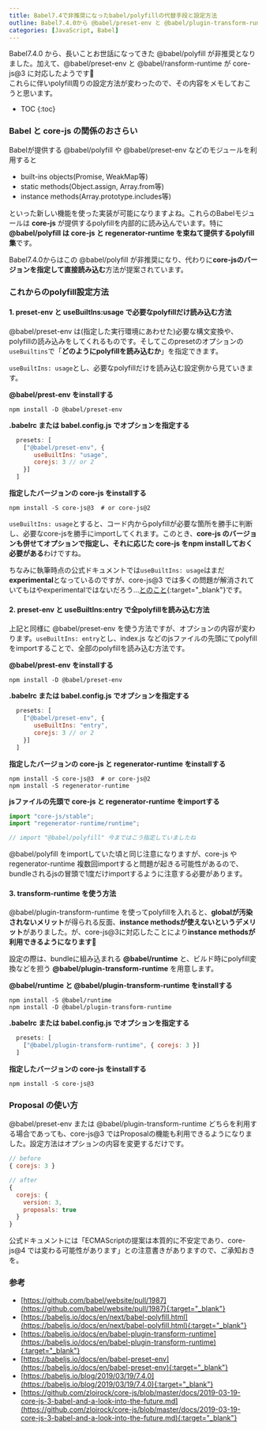 ```yaml
---
title: Babel7.4で非推奨になったbabel/polyfillの代替手段と設定方法
outline: Babel7.4.0から @babel/preset-env と @babel/plugin-transform-runtime が core-js@3 に対応しました。また @babel/polyfill が非推奨になり、これらの変更によってpolyfillの設定方法が少し変わったので、その内容をメモしました。
categories: [JavaScript, Babel]
---
```


Babel7.4.0 から、長いことお世話になってきた @babel/polyfill が非推奨となりました。加えて、@babel/preset-env と @babel/ransform-runtime が core-js@3 に対応したようです🎉  
これらに伴いpolyfill周りの設定方法が変わったので、その内容をメモしておこうと思います。

* TOC
{:toc}

### Babel と core-js の関係のおさらい

Babelが提供する @babel/polyfill や @babel/preset-env などのモジュールを利用すると

* built-ins objects(Promise, WeakMap等)
* static methods(Object.assign, Array.from等)
* instance methods(Array.prototype.includes等)

といった新しい機能を使った実装が可能になりますよね。これらのBabelモジュールは **core-js** が提供するpolyfillを内部的に読み込んでいます。特に **@babel/polyfill は core-js と regenerator-runtime を束ねて提供するpolyfill集**です。

Babel7.4.0からはこの @babel/polyfill が非推奨になり、代わりに**core-jsのバージョンを指定して直接読み込む**方法が提案されています。


### これからのpolyfill設定方法
#### 1. preset-env と useBuiltIns:usage で必要なpolyfillだけ読み込む方法

@babel/preset-env は(指定した実行環境にあわせた)必要な構文変換や、polyfillの読み込みをしてくれるものです。そしてこのpresetのオプションの`useBuiltins`で「**どのようにpolyfillを読み込むか**」を指定できます。

`useBuiltIns: usage`とし、必要なpolyfillだけを読み込む設定例から見ていきます。

**@babel/prest-env をinstallする**
```shell
npm install -D @babel/preset-env
```

<p></p>

**.babelrc または babel.config.js でオプションを指定する**
```js
  presets: [
    ["@babel/preset-env", {
       useBuiltIns: "usage",
       corejs: 3 // or 2
    }]
  ]
```
<p></p>

**指定したバージョンの core-js をinstallする**
```shell
npm install -S core-js@3  # or core-js@2
```

<p></p>

`useBuiltIns: usage`とすると、コード内からpolyfillが必要な箇所を勝手に判断し、必要なcore-jsを勝手にimportしてくれます。このとき、**core-js のバージョンも併せてオプションで指定し、それに応じた core-js をnpm installしておく必要がある**わけですね。

ちなみに執筆時点の公式ドキュメントでは`useBuiltIns: usage`はまだ**experimental**となっているのですが、core-js@3 では多くの問題が解消されていてもはやexperimentalではないだろう…[とのこと](https://github.com/babel/website/pull/1987/files#r265777607){:target="_blank"}です。



#### 2. preset-env と useBuiltIns:entry で全polyfillを読み込む方法

上記と同様に @babel/preset-env を使う方法ですが、オプションの内容が変わります。`useBuiltIns: entry`とし、index.js などのjsファイルの先頭にてpolyfillをimportすることで、全部のpolyfillを読み込む方法です。

**@babel/prest-env をinstallする**
```shell
npm install -D @babel/preset-env
```

<p></p>

**.babelrc または babel.config.js でオプションを指定する**
```js
  presets: [
    ["@babel/preset-env", {
       useBuiltIns: "entry",
       corejs: 3 // or 2
    }]
  ]
```

<p></p>

**指定したバージョンの core-js と regenerator-runtime をinstallする**
```shell
npm install -S core-js@3  # or core-js@2
npm install -S regenerator-runtime
```

<p></p>

**jsファイルの先頭で core-js と regenerator-runtime をimportする**
```js
import "core-js/stable";
import "regenerator-runtime/runtime";

// import "@babel/polyfill" 今まではこう指定していましたね
```

<p></p>

@babel/polyfill をimportしていた頃と同じ注意になりますが、core-js や regenerator-runtime 複数回importすると問題が起きる可能性があるので、bundleされるjsの冒頭で1度だけimportするように注意する必要があります。

#### 3. transform-runtime を使う方法

@babel/plugin-transform-runtime を使ってpolyfillを入れると、**globalが汚染されないメリット**が得られる反面、**instance methodsが使えないというデメリット**がありました。が、core-js@3に対応したことにより**instance methodsが利用できるようになります**🎉

設定の際は、bundleに組み込まれる **@babel/runtime** と、ビルド時にpolyfill変換などを担う **@babel/plugin-transform-runtime** を用意します。

**@babel/runtime と @babel/plugin-transform-runtime をinstallする**

```shell
npm install -S @babel/runtime
npm install -D @babel/plugin-transform-runtime
```

<p></p>

**.babelrc または babel.config.js でオプションを指定する**
```js
  presets: [
    ["@babel/plugin-transform-runtime", { corejs: 3 }]
  ]
```

<p></p>

**指定したバージョンの core-js をinstallする**

```shell
npm install -S core-js@3
```


### Proposal の使い方

@babel/preset-env または @babel/plugin-transform-runtime どちらを利用する場合であっても、core-js@3 ではProposalの機能も利用できるようになりました。設定方法はオプションの内容を変更するだけです。

```js
// before
{ corejs: 3 }

// after
{ 
  corejs: {
    version: 3,
    proposals: true
  }
}
```

公式ドキュメントには「ECMAScriptの提案は本質的に不安定であり、core-js@4 では変わる可能性があります」との注意書きがありますので、ご承知おきを。


###  参考

*  [https://github.com/babel/website/pull/1987](https://github.com/babel/website/pull/1987){:target="_blank"}
*  [https://babeljs.io/docs/en/next/babel-polyfill.html](https://babeljs.io/docs/en/next/babel-polyfill.html){:target="_blank"}
*  [https://babeljs.io/docs/en/babel-plugin-transform-runtime](https://babeljs.io/docs/en/babel-plugin-transform-runtime){:target="_blank"}
*  [https://babeljs.io/docs/en/babel-preset-env](https://babeljs.io/docs/en/babel-preset-env){:target="_blank"}
*  [https://babeljs.io/blog/2019/03/19/7.4.0](https://babeljs.io/blog/2019/03/19/7.4.0){:target="_blank"}
*  [https://github.com/zloirock/core-js/blob/master/docs/2019-03-19-core-js-3-babel-and-a-look-into-the-future.md](https://github.com/zloirock/core-js/blob/master/docs/2019-03-19-core-js-3-babel-and-a-look-into-the-future.md){:target="_blank"}

